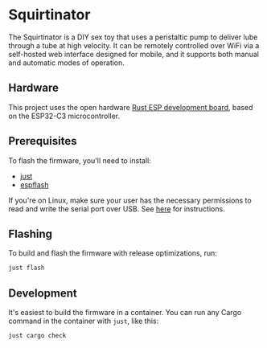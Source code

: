 # Squirtinator

The Squirtinator is a DIY sex toy that uses a peristaltic pump to deliver lube
through a tube at high velocity. It can be remotely controlled over WiFi via a
self-hosted web interface designed for mobile, and it supports both manual and
automatic modes of operation.

## Hardware

This project uses the open hardware [Rust ESP development
board](https://github.com/esp-rs/esp-rust-board), based on the ESP32-C3
microcontroller.

## Prerequisites

To flash the firmware, you'll need to install:

- [just](https://github.com/casey/just?tab=readme-ov-file#installation)
- [espflash](https://github.com/esp-rs/espflash/tree/main/espflash#installation)

If you're on Linux, make sure your user has the necessary permissions to read
and write the serial port over USB. See
[here](https://docs.espressif.com/projects/esp-idf/en/latest/esp32/get-started/establish-serial-connection.html#linux-dialout-group)
for instructions.

## Flashing

To build and flash the firmware with release optimizations, run:

```sh
just flash
```

## Development

It's easiest to build the firmware in a container. You can run any Cargo
command in the container with `just`, like this:

```sh
just cargo check
```
